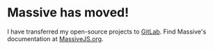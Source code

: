 # Massive has moved!

I have transferred my open-source projects to [GitLab](https://gitlab.com/dmfay/massive-js). Find Massive's documentation at [MassiveJS.org](https://massivejs.org).
